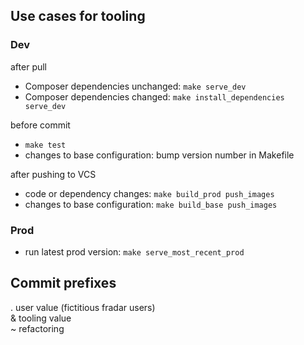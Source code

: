 
## Use cases for tooling

### Dev

after pull
* Composer dependencies unchanged: `make serve_dev`
* Composer dependencies changed: `make install_dependencies serve_dev`

before commit
* `make test`
* changes to base configuration: bump version number in Makefile

after pushing to VCS
* code or dependency changes: `make build_prod push_images`
* changes to base configuration: `make build_base push_images`


### Prod

* run latest prod version: `make serve_most_recent_prod`


## Commit prefixes

. user value (fictitious fradar users)  
& tooling value  
~ refactoring

